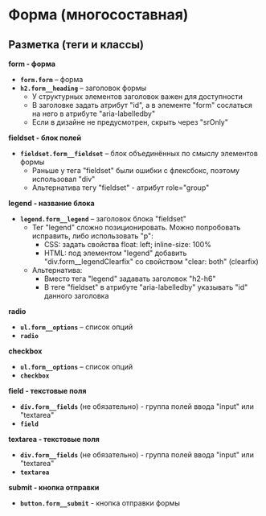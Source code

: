 # Форма (многосоставная)

## **Разметка (теги и классы)**
**form - форма**
- **`form.form`** – форма
- **`h2.form__heading`** – заголовок формы
  - У структурных элементов заголовок важен для доступности
  - В заголовке задать атрибут "id", а в элементе "form" сослаться на него в атрибуте "aria-labelledby"
  - Если в дизайне не предусмотрен, скрыть через "srOnly"

**fieldset - блок полей**
- **`fieldset.form__fieldset`** – блок объединённых по смыслу элементов формы
  - Раньше у тега "fieldset" были ошибки с флексбокс, поэтому использовал "div"
  - Альтернатива тегу "fieldset" - атрибут role="group"

**legend - название блока**
- **`legend.form__legend`** – заголовок блока "fieldset"
  - Тег "legend" сложно позиционировать. Можно попробовать исправить, либо использовать "p":
    - CSS: задать свойства float: left; inline-size: 100%
    - HTML: под элементом "legend" добавить "div.form__legendClearfix" со свойством "clear: both" (clearfix)
  - Альтернатива:
    - Вместо тега "legend" задавать заголовок "h2-h6"
    - В теге "fieldset" в атрибуте "aria-labelledby" указывать "id" данного заголовка

**radio**
- **`ul.form__options`** – список опций
- **`radio`**

**checkbox**
- **`ul.form__options`** – список опций
- **`checkbox`**

**field - текстовые поля**
- **`div.form__fields`** (не обязательно) - группа полей ввода "input" или "textarea"
- **`field`**

**textarea - текстовые поля**
- **`div.form__fields`** (не обязательно) - группа полей ввода "input" или "textarea"
- **`textarea`**

**submit - кнопка отправки**
- **`button.form__submit`** - кнопка отправки формы